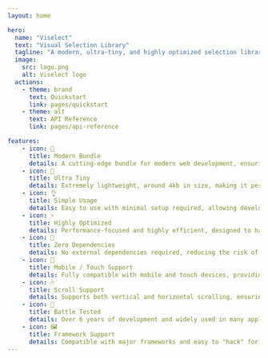 ```yaml
---
layout: home

hero:
  name: "Viselect"
  text: "Visual Selection Library"
  tagline: "A modern, ultra-tiny, and highly optimized selection library"
  image: 
    src: logo.png
    alt: Viselect logo
  actions:
    - theme: brand
      text: Quickstart
      link: pages/quickstart
    - theme: alt
      text: API Reference
      link: pages/api-reference

features:
    - icon: 🌟
      title: Modern Bundle
      details: A cutting-edge bundle for modern web development, ensuring compatibility with the latest standards and practices.
    - icon: 🔩
      title: Ultra Tiny
      details: Extremely lightweight, around 4kb in size, making it perfect for performance and size-critical applications.
    - icon: 👌
      title: Simple Usage
      details: Easy to use with minimal setup required, allowing developers to integrate it quickly into any kind of project.
    - icon: ⚡
      title: Highly Optimized
      details: Performance-focused and highly efficient, designed to handle large amounts of DOM elements with ease.
    - icon: 🚀
      title: Zero Dependencies
      details: No external dependencies required, reducing the risk of conflicts and simplifying the build process.
    - icon: 📱
      title: Mobile / Touch Support
      details: Fully compatible with mobile and touch devices, providing a seamless experience across all platforms.
    - icon: 🖱
      title: Scroll Support
      details: Supports both vertical and horizontal scrolling, ensuring smooth navigation and interaction.
    - icon: 💪
      title: Battle Tested
      details: Over 6 years of development and widely used in many applications, demonstrating its reliability and robustness.
    - icon: 🖼
      title: Framework Support
      details: Compatible with major frameworks and easy to "hack" for custom integrations, providing flexibility and versatility.
---
```


